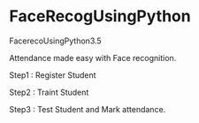 # FaceRecogUsingPython
FacerecoUsingPython3.5

Attendance made easy with Face recognition.

Step1 : Register Student

Step2 : Traint Student

Step3 : Test Student and Mark attendance.

